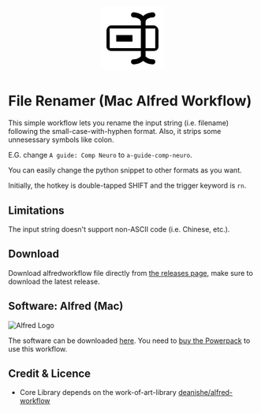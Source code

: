 <h1 align="center">
  <img src="./icon.png" width="128" height="128">
</h1>

# File Renamer (Mac Alfred Workflow)

This simple workflow lets you rename the input string (i.e. filename) following the small-case-with-hyphen format.  Also, it strips some unnesessary symbols like colon.

E.G. change `A guide: Comp Neuro` to  `a-guide-comp-neuro`. 

You can easily change the python snippet to other formats as you want.

Initially, the hotkey is double-tapped SHIFT and the trigger keyword is `rn`. 

## Limitations

The input string doesn't support non-ASCII code (i.e. Chinese, etc.). 

## Download

Download alfredworkflow file directly from [the releases page](https://github.com/realliyifei/Alfred-File-Renamer/releases), make sure to download the latest release. 

## Software: Alfred (Mac)

![Alfred Logo](https://i.pinimg.com/originals/5c/23/a6/5c23a6723d3b19e892985fd918cf0aab.png)

The software can be downloaded [here](https://www.alfredapp.com/). You need to [buy the Powerpack](https://buy.alfredapp.com/) to use this workflow.

## Credit & Licence

* Core Library depends on the work-of-art-library [deanishe/alfred-workflow](https://github.com/deanishe/alfred-workflow)
